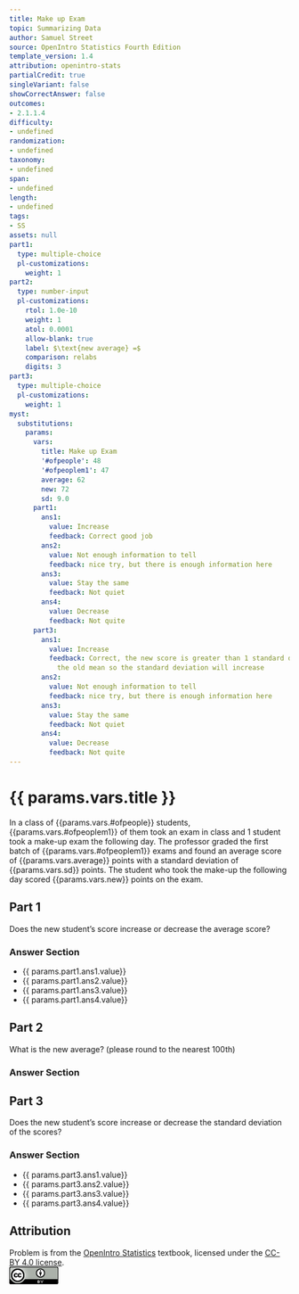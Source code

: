 ```yaml
---
title: Make up Exam
topic: Summarizing Data
author: Samuel Street
source: OpenIntro Statistics Fourth Edition
template_version: 1.4
attribution: openintro-stats
partialCredit: true
singleVariant: false
showCorrectAnswer: false
outcomes:
- 2.1.1.4
difficulty:
- undefined
randomization:
- undefined
taxonomy:
- undefined
span:
- undefined
length:
- undefined
tags:
- SS
assets: null
part1:
  type: multiple-choice
  pl-customizations:
    weight: 1
part2:
  type: number-input
  pl-customizations:
    rtol: 1.0e-10
    weight: 1
    atol: 0.0001
    allow-blank: true
    label: $\text{new average} =$
    comparison: relabs
    digits: 3
part3:
  type: multiple-choice
  pl-customizations:
    weight: 1
myst:
  substitutions:
    params:
      vars:
        title: Make up Exam
        '#ofpeople': 48
        '#ofpeoplem1': 47
        average: 62
        new: 72
        sd: 9.0
      part1:
        ans1:
          value: Increase
          feedback: Correct good job
        ans2:
          value: Not enough information to tell
          feedback: nice try, but there is enough information here
        ans3:
          value: Stay the same
          feedback: Not quiet
        ans4:
          value: Decrease
          feedback: Not quite
      part3:
        ans1:
          value: Increase
          feedback: Correct, the new score is greater than 1 standard deviation from
            the old mean so the standard deviation will increase
        ans2:
          value: Not enough information to tell
          feedback: nice try, but there is enough information here
        ans3:
          value: Stay the same
          feedback: Not quiet
        ans4:
          value: Decrease
          feedback: Not quite
---
```

# {{ params.vars.title }}
In a class of {{params.vars.#ofpeople}} students, {{params.vars.#ofpeoplem1}} of them took an exam in class and 1 student took a make-up exam the following day.
The professor graded the first batch of {{params.vars.#ofpeoplem1}} exams and found an average score of {{params.vars.average}} points with a standard deviation of {{params.vars.sd}} points.
The student who took the make-up the following day scored {{params.vars.new}} points on the exam.

## Part 1

Does the new student’s score increase or decrease the average score?

### Answer Section

- {{ params.part1.ans1.value}}
- {{ params.part1.ans2.value}}
- {{ params.part1.ans3.value}}
- {{ params.part1.ans4.value}}

## Part 2

What is the new average? (please round to the nearest 100th)

### Answer Section

## Part 3

Does the new student’s score increase or decrease the standard deviation of the scores?

### Answer Section

- {{ params.part3.ans1.value}}
- {{ params.part3.ans2.value}}
- {{ params.part3.ans3.value}}
- {{ params.part3.ans4.value}}

## Attribution

Problem is from the [OpenIntro Statistics](https://openintro.org/book/os/) textbook, licensed under the [CC-BY 4.0 license](https://creativecommons.org/licenses/by/4.0/).<br>![Image representing the Creative Commons 4.0 BY license.](https://raw.githubusercontent.com/firasm/bits/master/by.png)
